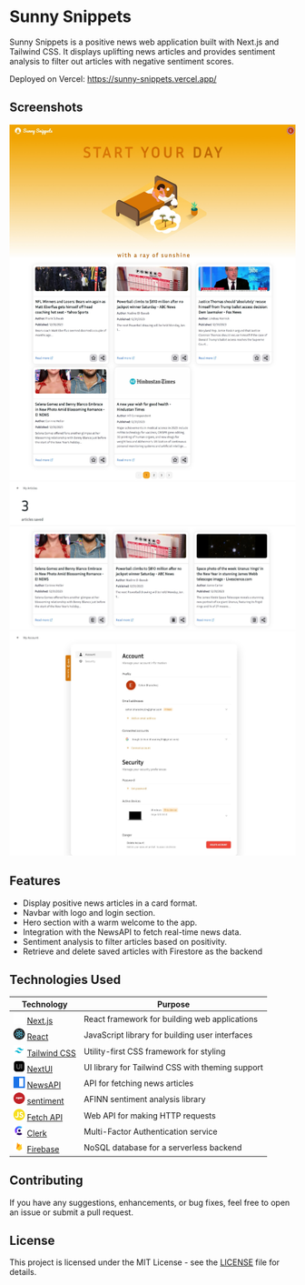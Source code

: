# Sunny Snippets

Sunny Snippets is a positive news web application built with Next.js and Tailwind CSS. It displays uplifting news articles and provides sentiment analysis to filter out articles with negative sentiment scores.

Deployed on Vercel: https://sunny-snippets.vercel.app/

## Screenshots

<img src="./images/screenshots/home_page.jpeg">
<img src="./images/screenshots/saved_articles_page.jpeg">
<img src="./images/screenshots/account_page.jpeg">

## Features

- Display positive news articles in a card format.
- Navbar with logo and login section.
- Hero section with a warm welcome to the app.
- Integration with the NewsAPI to fetch real-time news data.
- Sentiment analysis to filter articles based on positivity.
- Retrieve and delete saved articles with Firestore as the backend

## Technologies Used

<!-- prettier-ignore -->
| Technology | Purpose |
|------------|---------|
| <img src="./images/nextjs-logo.png" alt="Next.js Logo" height="20" width="20"/> [Next.js](https://nextjs.org/) | React framework for building web applications |
| <img src="./images/react-logo.png" alt="React Logo" height="20" width="20"/> [React](https://reactjs.org/) | JavaScript library for building user interfaces |
| <img src="./images/tailwindcss-logo.png" alt="Tailwind CSS Logo" height="20" width="20"/> [Tailwind CSS](https://tailwindcss.com/) | Utility-first CSS framework for styling |
| <img src="./images/nextUI-logo.png" alt="NextUI Logo" height="20" width="20"/> [NextUI](https://nextui.org/) | UI library for Tailwind CSS with theming support |
| <img src="./images/newsapi-logo.png" alt="JS Logo" height="20" width="20"/> [NewsAPI](https://newsapi.org/) | API for fetching news articles |
| <img src="./images/npm-logo.png" alt="Sentiment Logo" height="20" width="20"/> [sentiment](https://www.npmjs.com/package/sentiment) | AFINN sentiment analysis library |
| <img src="./images/js-logo.png" alt="JS Logo" height="20" width="20"/> [Fetch API](https://developer.mozilla.org/en-US/docs/Web/API/Fetch_API) | Web API for making HTTP requests |
| <img src="./images/clerk-logo.png" alt="JS Logo" height="20" width="20"/> [Clerk](https://clerk.com) | Multi-Factor Authentication service |
| <img src="./images/firebase-logo.png" alt="JS Logo" height="20" width="20"/> [Firebase](https://firebase.google.com/) | NoSQL database for a serverless backend |

## Contributing

If you have any suggestions, enhancements, or bug fixes, feel free to open an issue or submit a pull request.

## License

This project is licensed under the MIT License - see the [LICENSE](LICENSE) file for details.
